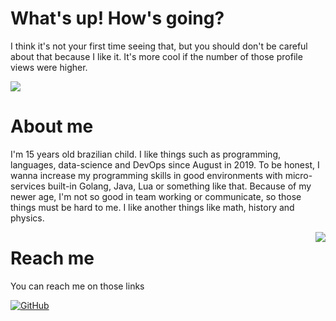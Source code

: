 # What's up! How's going?
I think it's not your first time seeing that, but you should don't be careful about that because I like it.
It's more cool if the number of those profile views were higher.

![](https://komarev.com/ghpvc/?username=luiz-otavio&color=blueviolet)

# About me
I'm 15 years old brazilian child. I like things such as programming, languages, data-science and DevOps since August in 2019.
To be honest, I wanna increase my programming skills in good environments with micro-services built-in Golang, Java, Lua or something like that.
Because of my newer age, I'm not so good in team working or communicate, so those things must be hard to me.
I like another things like math, history and physics. 

<img align='right' src="https://github-readme-stats.vercel.app/api?username=luiz-otavio&count_private=true&&show_icons=true&theme=dracula">

# Reach me
You can reach me on those links

[![GitHub](https://img.shields.io/github/followers/luiz-otavio?label=follow&style=for-the-badge)](https://github.com/luiz-otavio)
